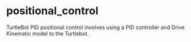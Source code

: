 # positional_control
TurtleBot PID positional control involves using a PID controller and Drive Kinematic model to the Turtlebot.

